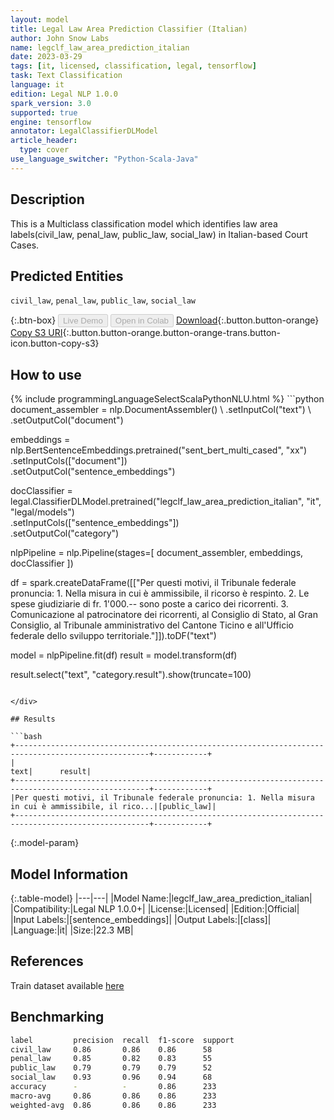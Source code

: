 ```yaml
---
layout: model
title: Legal Law Area Prediction Classifier (Italian)
author: John Snow Labs
name: legclf_law_area_prediction_italian
date: 2023-03-29
tags: [it, licensed, classification, legal, tensorflow]
task: Text Classification
language: it
edition: Legal NLP 1.0.0
spark_version: 3.0
supported: true
engine: tensorflow
annotator: LegalClassifierDLModel
article_header:
  type: cover
use_language_switcher: "Python-Scala-Java"
---
```


## Description

This is a Multiclass classification model which identifies law area labels(civil_law, penal_law, public_law, social_law) in Italian-based Court Cases.

## Predicted Entities

`civil_law`, `penal_law`, `public_law`, `social_law`

{:.btn-box}
<button class="button button-orange" disabled>Live Demo</button>
<button class="button button-orange" disabled>Open in Colab</button>
[Download](https://s3.amazonaws.com/auxdata.johnsnowlabs.com/legal/models/legclf_law_area_prediction_italian_it_1.0.0_3.0_1680095983817.zip){:.button.button-orange}
[Copy S3 URI](s3://auxdata.johnsnowlabs.com/legal/models/legclf_law_area_prediction_italian_it_1.0.0_3.0_1680095983817.zip){:.button.button-orange.button-orange-trans.button-icon.button-copy-s3}

## How to use



<div class="tabs-box" markdown="1">
{% include programmingLanguageSelectScalaPythonNLU.html %}
```python
document_assembler = nlp.DocumentAssembler() \
     .setInputCol("text") \
     .setOutputCol("document")

embeddings = nlp.BertSentenceEmbeddings.pretrained("sent_bert_multi_cased", "xx")\
    .setInputCols(["document"]) \
    .setOutputCol("sentence_embeddings")

docClassifier = legal.ClassifierDLModel.pretrained("legclf_law_area_prediction_italian", "it", "legal/models")\
    .setInputCols(["sentence_embeddings"])\
    .setOutputCol("category")

nlpPipeline = nlp.Pipeline(stages=[
      document_assembler, 
      embeddings,
      docClassifier
])

df = spark.createDataFrame([["Per questi motivi, il Tribunale federale pronuncia: 1. Nella misura in cui è ammissibile, il ricorso è respinto. 2. Le spese giudiziarie di fr. 1'000.-- sono poste a carico dei ricorrenti. 3. Comunicazione al patrocinatore dei ricorrenti, al Consiglio di Stato, al Gran Consiglio, al Tribunale amministrativo del Cantone Ticino e all'Ufficio federale dello sviluppo territoriale."]]).toDF("text")

model = nlpPipeline.fit(df)
result = model.transform(df)

result.select("text", "category.result").show(truncate=100)
```

</div>

## Results

```bash
+----------------------------------------------------------------------------------------------------+------------+
|                                                                                                text|      result|
+----------------------------------------------------------------------------------------------------+------------+
|Per questi motivi, il Tribunale federale pronuncia: 1. Nella misura in cui è ammissibile, il rico...|[public_law]|
+----------------------------------------------------------------------------------------------------+------------+
```

{:.model-param}
## Model Information

{:.table-model}
|---|---|
|Model Name:|legclf_law_area_prediction_italian|
|Compatibility:|Legal NLP 1.0.0+|
|License:|Licensed|
|Edition:|Official|
|Input Labels:|[sentence_embeddings]|
|Output Labels:|[class]|
|Language:|it|
|Size:|22.3 MB|

## References

Train dataset available [here](https://huggingface.co/datasets/rcds/legal_criticality_prediction)

## Benchmarking

```bash
label         precision  recall  f1-score  support 
civil_law     0.86       0.86    0.86      58      
penal_law     0.85       0.82    0.83      55      
public_law    0.79       0.79    0.79      52      
social_law    0.93       0.96    0.94      68      
accuracy      -          -       0.86      233     
macro-avg     0.86       0.86    0.86      233     
weighted-avg  0.86       0.86    0.86      233     
```